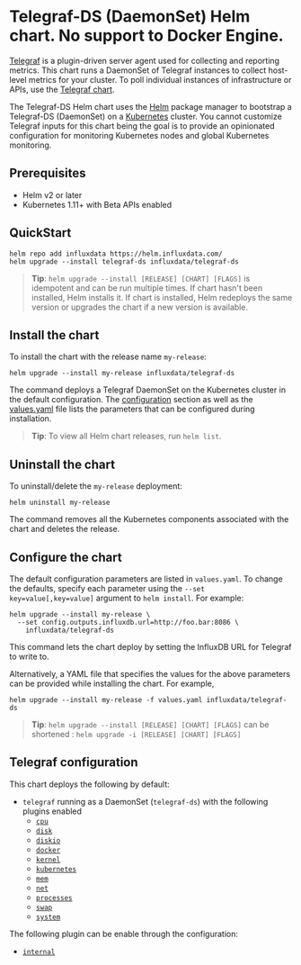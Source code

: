 # Telegraf-DS (DaemonSet) Helm chart. No support to Docker Engine.

[Telegraf](https://github.com/influxdata/telegraf) is a plugin-driven server agent used for collecting and reporting metrics. This chart runs a DaemonSet of Telegraf instances to collect host-level metrics for your cluster. To poll individual instances of infrastructure or APIs, use the [Telegraf chart](https://github.com/influxdata/helm-charts/tree/master/charts/telegraf).

The Telegraf-DS Helm chart uses the [Helm](https://helm.sh) package manager to bootstrap a Telegraf-DS (DaemonSet) on a [Kubernetes](http://kubernetes.io) cluster. You cannot customize Telegraf inputs for this chart being the goal is to provide an opinionated configuration for monitoring Kubernetes nodes and global Kubernetes monitoring.

## Prerequisites

- Helm v2 or later
- Kubernetes 1.11+ with Beta APIs enabled

## QuickStart

```console
helm repo add influxdata https://helm.influxdata.com/
helm upgrade --install telegraf-ds influxdata/telegraf-ds
```

> **Tip**: `helm upgrade --install [RELEASE] [CHART] [FLAGS]` is idempotent and can be run multiple times. If chart hasn't been installed, Helm installs it. If chart is installed, Helm redeploys the same version or upgrades the chart if a new version is available.

## Install the chart

To install the chart with the release name `my-release`:

```console
helm upgrade --install my-release influxdata/telegraf-ds
```

The command deploys a Telegraf DaemonSet on the Kubernetes cluster in the default configuration. The [configuration](#configuration) section as well as the [values.yaml](/values.yaml) file lists the parameters that can be configured during installation.

> **Tip**: To view all Helm chart releases, run `helm list`.

## Uninstall the chart

To uninstall/delete the `my-release` deployment:

```console
helm uninstall my-release
```

The command removes all the Kubernetes components associated with the chart and deletes the release.

## Configure the chart

The default configuration parameters are listed in `values.yaml`. To change the defaults, specify each parameter using the `--set key=value[,key=value]` argument to `helm install`. For example:

```console
helm upgrade --install my-release \
  --set config.outputs.influxdb.url=http://foo.bar:8086 \
    influxdata/telegraf-ds
```

This command lets the chart deploy by setting the InfluxDB URL for Telegraf to write to.

Alternatively, a YAML file that specifies the values for the above parameters can be provided while installing the chart. For example,

```console
helm upgrade --install my-release -f values.yaml influxdata/telegraf-ds
```

> **Tip**: `helm upgrade --install [RELEASE] [CHART] [FLAGS]` can be shortened : `helm upgrade -i [RELEASE] [CHART] [FLAGS]`

## Telegraf configuration

This chart deploys the following by default:

- `telegraf` running as a DaemonSet (`telegraf-ds`) with the following plugins enabled
  * [`cpu`](https://github.com/influxdata/telegraf/tree/master/plugins/inputs/cpu)
  * [`disk`](https://github.com/influxdata/telegraf/tree/master/plugins/inputs/disk)
  * [`diskio`](https://github.com/influxdata/telegraf/tree/master/plugins/inputs/diskio)
  * [`docker`](https://github.com/influxdata/telegraf/tree/master/plugins/inputs/docker)
  * [`kernel`](https://github.com/influxdata/telegraf/tree/master/plugins/inputs/kernel)
  * [`kubernetes`](https://github.com/influxdata/telegraf/tree/master/plugins/inputs/kubernetes)
  * [`mem`](https://github.com/influxdata/telegraf/tree/master/plugins/inputs/mem)
  * [`net`](https://github.com/influxdata/telegraf/tree/master/plugins/inputs/net)
  * [`processes`](https://github.com/influxdata/telegraf/tree/master/plugins/inputs/processes)
  * [`swap`](https://github.com/influxdata/telegraf/tree/master/plugins/inputs/swap)
  * [`system`](https://github.com/influxdata/telegraf/tree/master/plugins/inputs/system)

The following plugin can be enable through the configuration:

- [`internal`](https://github.com/influxdata/telegraf/tree/master/plugins/inputs/internal)
